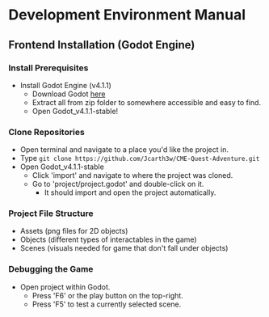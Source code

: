 # Development Environment Manual

## Frontend Installation (Godot Engine)

### Install Prerequisites

* Install Godot Engine (v4.1.1)
	* Download Godot [here](https://godotengine.org/download/archive/4.1.1-stable/)
	* Extract all from zip folder to somewhere accessible and easy to find.
	* Open Godot_v4.1.1-stable!

### Clone Repositories

* Open terminal and navigate to a place you'd like the project in.
* Type `git clone https://github.com/Jcarth3w/CME-Quest-Adventure.git`
* Open Godot_v4.1.1-stable
	* Click 'import' and navigate to where the project was cloned.
	* Go to 'project/project.godot' and double-click on it.
		* It should import and open the project automatically.
### Project File Structure
* Assets (png files for 2D objects)
* Objects (different types of interactables in the game)
* Scenes (visuals needed for game that don't fall under objects)

### Debugging the Game

* Open project within Godot.
	* Press 'F6' or the play button on the top-right.
	* Press 'F5' to test a currently selected scene.
